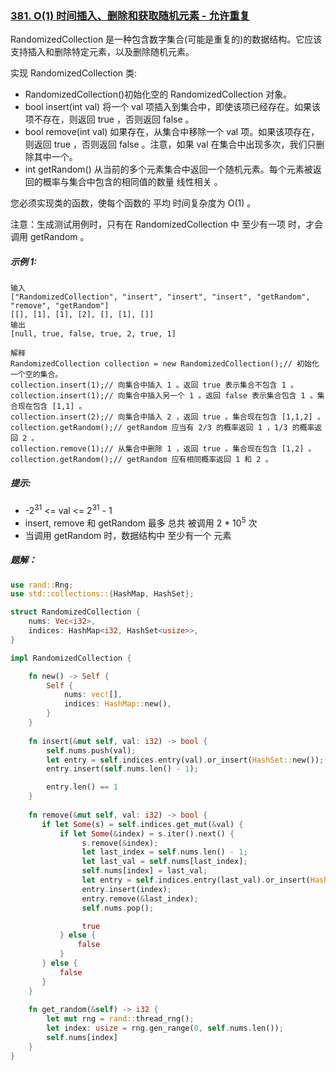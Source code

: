 ### [381. O(1) 时间插入、删除和获取随机元素 - 允许重复](https://leetcode.cn/problems/insert-delete-getrandom-o1-duplicates-allowed/)
RandomizedCollection 是一种包含数字集合(可能是重复的)的数据结构。它应该支持插入和删除特定元素，以及删除随机元素。

实现 RandomizedCollection 类:

- RandomizedCollection()初始化空的 RandomizedCollection 对象。
- bool insert(int val) 将一个 val 项插入到集合中，即使该项已经存在。如果该项不存在，则返回 true ，否则返回 false 。
- bool remove(int val) 如果存在，从集合中移除一个 val 项。如果该项存在，则返回 true ，否则返回 false 。注意，如果 val 在集合中出现多次，我们只删除其中一个。
- int getRandom() 从当前的多个元素集合中返回一个随机元素。每个元素被返回的概率与集合中包含的相同值的数量 线性相关 。

您必须实现类的函数，使每个函数的 平均 时间复杂度为 O(1) 。

注意：生成测试用例时，只有在 RandomizedCollection 中 至少有一项 时，才会调用 getRandom 。



##### 示例 1:
```
输入
["RandomizedCollection", "insert", "insert", "insert", "getRandom", "remove", "getRandom"]
[[], [1], [1], [2], [], [1], []]
输出
[null, true, false, true, 2, true, 1]

解释
RandomizedCollection collection = new RandomizedCollection();// 初始化一个空的集合。
collection.insert(1);// 向集合中插入 1 。返回 true 表示集合不包含 1 。
collection.insert(1);// 向集合中插入另一个 1 。返回 false 表示集合包含 1 。集合现在包含 [1,1] 。
collection.insert(2);// 向集合中插入 2 ，返回 true 。集合现在包含 [1,1,2] 。
collection.getRandom();// getRandom 应当有 2/3 的概率返回 1 ，1/3 的概率返回 2 。
collection.remove(1);// 从集合中删除 1 ，返回 true 。集合现在包含 [1,2] 。
collection.getRandom();// getRandom 应有相同概率返回 1 和 2 。
```

##### 提示:
- -2<sup>31</sup> <= val <= 2<sup>31</sup> - 1
- insert, remove 和 getRandom 最多 总共 被调用 2 * 10<sup>5</sup> 次
- 当调用 getRandom 时，数据结构中 至少有一个 元素

##### 题解：
```rust
use rand::Rng;
use std::collections::{HashMap, HashSet};

struct RandomizedCollection {
    nums: Vec<i32>,
    indices: HashMap<i32, HashSet<usize>>,
}

impl RandomizedCollection {

    fn new() -> Self {
        Self {
            nums: vec![],
            indices: HashMap::new(),
        }
    }
    
    fn insert(&mut self, val: i32) -> bool {
        self.nums.push(val);
        let entry = self.indices.entry(val).or_insert(HashSet::new());
        entry.insert(self.nums.len() - 1);

        entry.len() == 1
    }
    
    fn remove(&mut self, val: i32) -> bool {
       if let Some(s) = self.indices.get_mut(&val) {
           if let Some(&index) = s.iter().next() {
                s.remove(&index);
                let last_index = self.nums.len() - 1;
                let last_val = self.nums[last_index];
                self.nums[index] = last_val;
                let entry = self.indices.entry(last_val).or_insert(HashSet::new());
                entry.insert(index);
                entry.remove(&last_index);
                self.nums.pop();

                true
           } else {
               false
           }
       } else {
           false
       }
    }
    
    fn get_random(&self) -> i32 {
        let mut rng = rand::thread_rng();
        let index: usize = rng.gen_range(0, self.nums.len());
        self.nums[index]
    }
}

```
